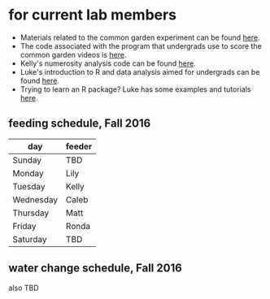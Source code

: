 # for current lab members

- Materials related to the common garden experiment can be found [here](https://drive.google.com/drive/folders/0By-mmmYFVU9PdXdnMXp4RWxTdUU).
- The code associated with the program that undergrads use to score the common garden videos is [here](https://github.com/lukereding/common_garden).
- Kelly's numerosity analysis code can be found [here](https://github.com/kjw2539/numerosityanalysis).
- Luke's introduction to R and data analysis aimed for undergrads can be found [here](http://rpubs.com/lukereding/162259).
- Trying to learn an R package? Luke has some examples and tutorials [here](https://github.com/lukereding/random_scripts/blob/master/r_tutorials.R).

## feeding schedule, Fall 2016

| day | feeder |
| ---- | ---- |
| Sunday | TBD |
| Monday | Lily |
| Tuesday | Kelly |
| Wednesday | Caleb |
| Thursday | Matt |
| Friday | Ronda |
| Saturday | TBD |


## water change schedule, Fall 2016

also TBD

